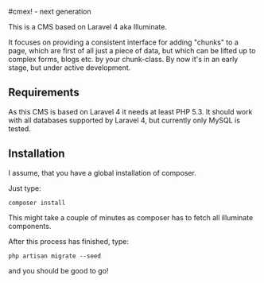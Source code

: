 #cmex! - next generation

This is a CMS based on Laravel 4 aka Illuminate.

It focuses on providing a consistent interface for adding "chunks" to a page, which are first of all just a piece of data, but which can be lifted up to complex forms, blogs etc. by your chunk-class.
By now it's in an early stage, but under active development.

## Requirements

As this CMS is based on Laravel 4 it needs at least PHP 5.3.
It should work with all databases supported by Laravel 4, but currently only MySQL is tested.

## Installation

I assume, that you have a global installation of composer.

Just type:
```
composer install
```

This might take a couple of minutes as composer has to fetch all illuminate components.

After this process has finished, type:
```
php artisan migrate --seed
```

and you should be good to go!